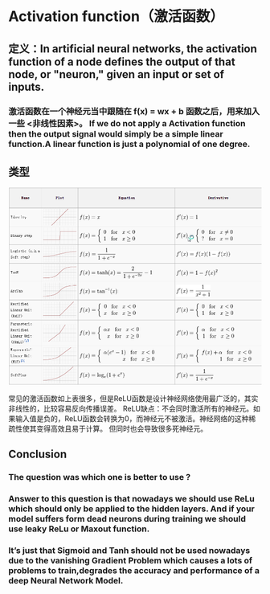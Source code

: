 # Activation function（激活函数）

## 定义：In artificial neural networks, the activation function of a node defines the output of that node, or "neuron," given an input or set of inputs.
### 激活函数在一个神经元当中跟随在 f(x) = wx + b 函数之后，用来加入一些 <非线性因素>。 If we do not apply a Activation function then the output signal would simply be a simple linear function.A linear function is just a polynomial of one degree.

## 类型
![image](https://github.com/songmingpeng/deep-learning/blob/master/Images/activation.png)

常见的激活函数如上表很多，但是ReLU函数是设计神经网络使用最广泛的，其实非线性的，比较容易反向传播误差。
ReLU缺点：不会同时激活所有的神经元。如果输入值是负的，ReLU函数会转换为0，而神经元不被激活。神经网络的这种稀疏性使其变得高效且易于计算。
         但同时也会导致很多死神经元。
         
         
## Conclusion
### The question was which one is better to use ?
### Answer to this question is that nowadays we should use ReLu which should only be applied to the hidden layers. And if your model suffers form dead neurons during training we should use leaky ReLu or Maxout function.

### It’s just that Sigmoid and Tanh should not be used nowadays due to the vanishing Gradient Problem which causes a lots of problems to train,degrades the accuracy and performance of a deep Neural Network Model.
